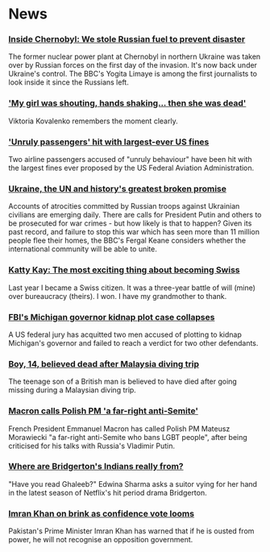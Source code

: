 # News
### [Inside Chernobyl: We stole Russian fuel to prevent disaster](https://www.bbc.com/news/world-europe-61048256)
The former nuclear power plant at Chernobyl in northern Ukraine was taken over by Russian forces on the first day of the invasion. It's now back under Ukraine's control. The BBC's Yogita Limaye is among the first journalists to look inside it since the Russians left. 
### ['My girl was shouting, hands shaking... then she was dead'](https://www.bbc.com/news/world-europe-61038811)
Viktoria Kovalenko remembers the moment clearly. 
### ['Unruly passengers' hit with largest-ever US fines](https://www.bbc.com/news/world-us-canada-61047164)
Two airline passengers accused of "unruly behaviour" have been hit with the largest fines ever proposed by the US Federal Aviation Administration.
### [Ukraine, the UN and history's greatest broken promise](https://www.bbc.com/news/world-europe-61021862)
Accounts of atrocities committed by Russian troops against Ukrainian civilians are emerging daily. There are calls for President Putin and others to be prosecuted for war crimes - but how likely is that to happen? Given its past record, and failure to stop this war which has seen more than 11 million people flee their homes, the BBC's Fergal Keane considers whether the international community will be able to unite. 
### [Katty Kay: The most exciting thing about becoming Swiss](https://www.bbc.com/news/world-us-canada-61033126)
Last year I became a Swiss citizen. It was a three-year battle of will (mine) over bureaucracy (theirs). I won. I have my grandmother to thank. 
### [FBI's Michigan governor kidnap plot case collapses](https://www.bbc.com/news/world-us-canada-60999431)
A US federal jury has acquitted two men accused of plotting to kidnap Michigan's governor and failed to reach a verdict for two other defendants.
### [Boy, 14, believed dead after Malaysia diving trip](https://www.bbc.com/news/uk-61049323)
The teenage son of a British man is believed to have died after going missing during a Malaysian diving trip. 
### [Macron calls Polish PM 'a far-right anti-Semite'](https://www.bbc.com/news/world-europe-61043344)
French President Emmanuel Macron has called Polish PM Mateusz Morawiecki "a far-right anti-Semite who bans LGBT people", after being criticised for his talks with Russia's Vladimir Putin. 
### [Where are Bridgerton's Indians really from?](https://www.bbc.com/news/world-asia-india-61022232)
"Have you read Ghaleeb?" Edwina Sharma asks a suitor vying for her hand in the latest season of Netflix's hit period drama Bridgerton. 
### [Imran Khan on brink as confidence vote looms](https://www.bbc.com/news/world-asia-61047585)
Pakistan's Prime Minister Imran Khan has warned that if he is ousted from power, he will not recognise an opposition government.
